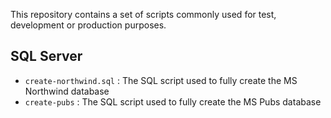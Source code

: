 This repository contains a set of scripts commonly used for test, development or production purposes.

## SQL Server
  - `create-northwind.sql` : The SQL script used to fully create the MS Northwind database
  - `create-pubs` : The SQL script used to fully create the MS Pubs database

